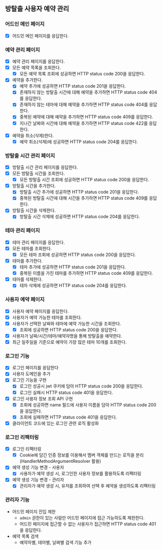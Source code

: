 ## 방탈출 사용자 예약 관리

### 어드인 메인 페이지

- [x] 어드민 메인 페이지를 응답한다.

### 예약 관리 페이지

- [x] 예약 관리 페이지를 응답한다.
- [x] 모든 예약 목록을 조회한다.
    - [x] 모든 예약 목록 조회에 성공하면 HTTP status code 200을 응답한다.
- [x] 예약을 추가한다.
    - [x] 예약 추가에 성공하면 HTTP status code 201을 응답한다.
    - [x] 존재하지 않는 방탈출 시간에 대해 예약을 추가하면 HTTP status code 404를 응답한다.
    - [x] 존재하지 않는 테마에 대해 예약을 추가하면 HTTP status code 404를 응답한다.
    - [x] 중복된 예약에 대해 예약을 추가하면 HTTP status code 409를 응답한다.
    - [x] 지나간 날짜와 시간에 대해 예약을 추가하면 HTTP status code 422를 응답한다.
- [x] 예약을 취소(삭제)한다.
    - [x] 예약 취소(삭제)에 성공하면 HTTP status code 204를 응답한다.

### 방탈출 시간 관리 페이지

- [x] 방탈출 시간 관리 페이지를 응답한다.
- [x] 모든 방탈출 시간을 조회한다.
    - [x] 모든 방탈출 시간 조회에 성공하면 HTTP status code 200을 응답한다.
- [x] 방탈출 시간을 추가한다.
    - [x] 방탈출 시간 추가에 성공하면 HTTP status code 201을 응답한다.
    - [x] 중복된 방탈출 시간에 대해 시간을 추가하면 HTTP status code 409를 응답한다.
- [x] 방탈출 시간을 삭제한다.
    - [x] 방탈출 시간 삭제에 성공하면 HTTP status code 204를 응답한다.

### 테마 관리 페이지

- [x] 테마 관리 페이지를 응답한다.
- [x] 모든 테마를 조회한다.
    - [x] 모든 테마 조회에 성공하면 HTTP status code 200을 응답한다.
- [x] 테마를 추가한다.
    - [x] 테마 추가에 성공하면 HTTP status code 201을 응답한다.
    - [x] 중복된 이름을 가진 테마를 추가하면 HTTP status code 409를 응답한다.
- [x] 테마를 삭제한다.
    - [x] 테마 삭제에 성공하면 HTTP status code 204를 응답한다.

### 사용자 예약 페이지

- [x] 사용자 예약 페이지를 응답한다.
- [x] 사용자가 예약 가능한 테마를 조회한다.
- [x] 사용자가 선택한 날짜와 테마에 예약 가능한 시간을 조회한다.
    - [x] 조회에 성공하면 HTTP status code 200을 응답한다.
- [x] 사용자가 날짜/시간/테마/예약자명을 통해 방탈출을 예약한다.
- [x] 최근 일주일을 기준으로 예약이 가장 많은 테마 10개를 조회한다.

### 로그인 기능

- [x] 로그인 페이지를 응답한다
- [x] 사용자 도메인을 추가
- [x] 로그인 기능을 구현
    - [x] 로그인 성공시 jwt 쿠키에 담아 HTTP status code 200을 응답한다.
    - [x] 로그인 실패시 HTTP status code 401을 응답한다.
- [x] 로그인 사용자 정보 조회 API 구현
    - [x] 조회에 성공하면 name 필드에 사용자 이름을 담아 HTTP status code 200을 응답한다.
    - [x] 조회에 실패하면 HTTP status code 401을 응답한다.
- [x] 클라이언트 코드에 있는 로그인 관련 로직 활성화

### 로그인 리팩터링

- [x] 로그인 리팩터링
    - [x] Cookie에 담긴 인증 정보를 이용해서 멤버 객체를 만드는 로직을 분리 (HandlerMethodArgumentResolver 활용)
- [x] 예약 생성 기능 변경 - 사용자
    - [x] 사용자가 예약 생성 시, 로그인한 사용자 정보를 활용하도록 리팩터링
- [x] 예약 생성 기능 변경 - 관리자
    - [x] 관리자가 예약 생성 시, 유저를 조회하여 선택 후 예약을 생성하도록 리팩터링

### 관리자 기능

- 어드민 페이지 진입 제한
    - `admin` 권한이 있는 사람만 어드민 페이지에 접근 가능하도록 제한한다.
    - 어드민 페이지에 접근할 수 없는 사용자가 접근하면 HTTP status code 401을 응답한다.
- 예약 목록 검색
    - 예약자별, 테마별, 날짜별 검색 기능 추가
